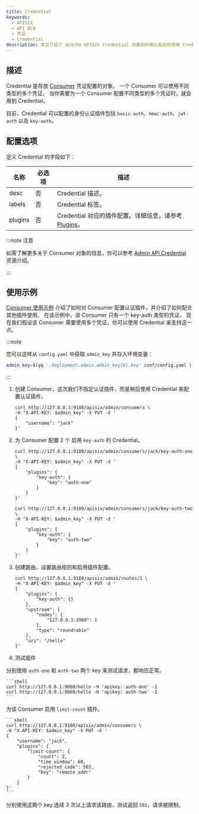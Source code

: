 ```yaml
---
title: Credential
keywords:
  - APISIX
  - API 网关
  - 凭证
  - Credential
description: 本文介绍了 Apache APISIX Credential 对象的作用以及如何使用 Credential。
---
```


<!--
#
# Licensed to the Apache Software Foundation (ASF) under one or more
# contributor license agreements.  See the NOTICE file distributed with
# this work for additional information regarding copyright ownership.
# The ASF licenses this file to You under the Apache License, Version 2.0
# (the "License"); you may not use this file except in compliance with
# the License.  You may obtain a copy of the License at
#
#     http://www.apache.org/licenses/LICENSE-2.0
#
# Unless required by applicable law or agreed to in writing, software
# distributed under the License is distributed on an "AS IS" BASIS,
# WITHOUT WARRANTIES OR CONDITIONS OF ANY KIND, either express or implied.
# See the License for the specific language governing permissions and
# limitations under the License.
#
-->

## 描述

Credential 是存放 [Consumer](./consumer.md) 凭证配置的对象。
一个 Consumer 可以使用不同类型的多个凭证。
当你需要为一个 Consumer 配置不同类型的多个凭证时，就会用到 Credential。

目前，Credential 可以配置的身份认证插件包括 `basic-auth`、`hmac-auth`、`jwt-auth` 以及 `key-auth`。

## 配置选项
 定义 Credential 的字段如下：

| 名称      | 必选项 | 描述                                                  |
|---------|-----|-----------------------------------------------------|
| desc    | 否   | Credential 描述。                                      |
| labels  | 否   | Credential 标签。                                      |
| plugins | 否   | Credential 对应的插件配置。详细信息，请参考 [Plugins](./plugin.md)。 |


:::note 注意

如需了解更多关于 Consumer 对象的信息，你可以参考 [Admin API Credential](../admin-api.md#credential) 资源介绍。

:::

## 使用示例

[Consumer 使用示例](./consumer.md#使用示例) 介绍了如何对 Consumer 配置认证插件，并介绍了如何配合其他插件使用。
在该示例中，该 Consumer 只有一个 key-auth 类型的凭证。
现在我们假设该 Consumer 需要使用多个凭证，你可以使用 Credential 来支持这一点。

:::note

您可以这样从 `config.yaml` 中获取 `admin_key` 并存入环境变量：

```bash
admin_key=$(yq '.deployment.admin.admin_key[0].key' conf/config.yaml | sed 's/"//g')
```

:::

1. 创建 Consumer，这次我们不指定认证插件，而是稍后使用 Credential 来配置认证插件。

    ```shell
    curl http://127.0.0.1:9180/apisix/admin/consumers \
    -H "X-API-KEY: $admin_key" -X PUT -d '
    {
        "username": "jack"
    }'
    ```

2. 为 Consumer 配置 2 个 启用 `key-auth` 的 Credential。

    ```shell
    curl http://127.0.0.1:9180/apisix/admin/consumers/jack/key-auth-one \
    -H "X-API-KEY: $admin_key" -X PUT -d '
    {
        "plugins": {
            "key-auth": {
                "key": "auth-one"
            }
        }
    }'
    ```

    ```shell
    curl http://127.0.0.1:9180/apisix/admin/consumers/jack/key-auth-two \
    -H "X-API-KEY: $admin_key" -X PUT -d '
    {
        "plugins": {
            "key-auth": {
                "key": "auth-two"
            }
        }
    }'
    ```

3. 创建路由，设置路由规则和启用插件配置。

    ```shell
    curl http://127.0.0.1:9180/apisix/admin/routes/1 \
    -H "X-API-KEY: $admin_key" -X PUT -d '
    {
        "plugins": {
            "key-auth": {}
        },
        "upstream": {
            "nodes": {
                "127.0.0.1:1980": 1
            },
            "type": "roundrobin"
        },
        "uri": "/hello"
    }'
    ```

4. 测试插件

分别使用 `auth-one` 和 `auth-two` 两个 key 来测试请求，都响应正常。

    ```shell
    curl http://127.0.0.1:9080/hello -H 'apikey: auth-one' -I
    curl http://127.0.0.1:9080/hello -H 'apikey: auth-two' -I
    ```

为该 Consumer 启用 `limit-count` 插件。

    ```shell
    curl http://127.0.0.1:9180/apisix/admin/consumers \
    -H "X-API-KEY: $admin_key" -X PUT -d '
    {
        "username": "jack",
        "plugins": {
            "limit-count": {
                "count": 2,
                "time_window": 60,
                "rejected_code": 503,
                "key": "remote_addr"
            }
        }
    }'
    ```

分别使用这两个 key 连续 3 次以上请求该路由，测试返回 `503`，请求被限制。
